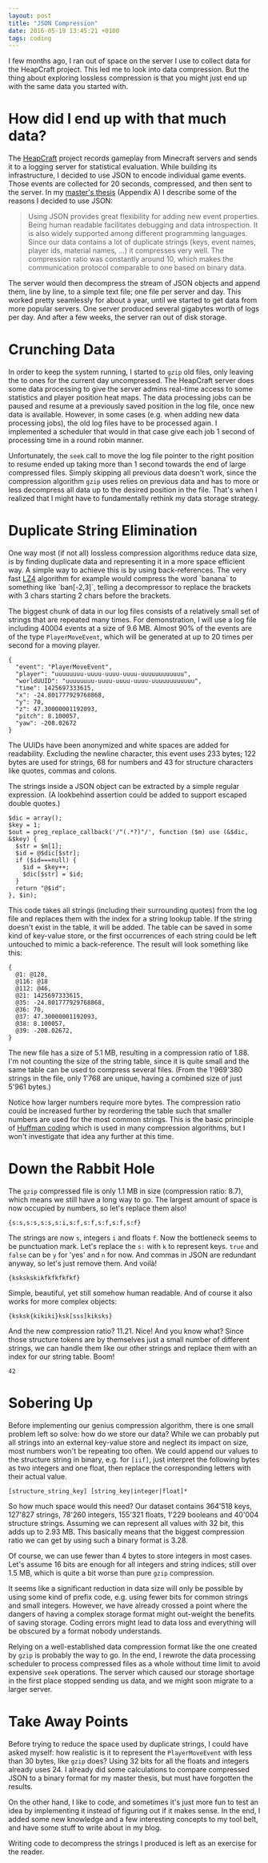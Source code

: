```yaml
---
layout: post
title: "JSON Compression"
date: 2016-05-19 13:45:21 +0100
tags: coding
---
```


I few months ago, I ran out of space on the server I use to collect data for the HeapCraft project. This led me to look into data compression. But the thing about exploring lossless compression is that you might just end up with the same data you started with. 

# How did I end up with that much data?

The [HeapCraft](http://heapcraft.net/) project records gameplay from Minecraft servers and sends it to a logging server for statistical evaluation. While building its infrastructure, I decided to use JSON to encode individual game events. Those events are collected for 20 seconds, compressed, and then sent to the server. In my [master's thesis](http://heapcraft.net/img/collaboration-thesis.pdf) (Appendix A) I describe some of the reasons I decided to use JSON:

> Using JSON provides great flexibility for adding new event properties. Being human readable facilitates debugging and data introspection. It is also widely supported among different programming languages. Since our data contains a lot of duplicate strings (keys, event names, player ids, material names, …) it compresses very well. The compression ratio was constantly around 10, which makes the communication protocol comparable to one based on binary data.

The server would then decompress the stream of JSON objects and append them, line by line, to a simple text file; one file per server and day. This worked pretty seamlessly for about a year, until we started to get data from more popular servers. One server produced several gigabytes worth of logs per day. And after a few weeks, the server ran out of disk storage. 

# Crunching Data

In order to keep the system running, I started to `gzip` old files, only leaving the to ones for the current day uncompressed. The HeapCraft server does some data processing to give the server admins real-time access to some statistics and player position heat maps. The data processing jobs can be paused and resume at a previously saved position in the log file, once new data is available. However, in some cases (e.g. when adding new data processing jobs), the old log files have to be processed again. I implemented a scheduler that would in that case give each job 1 second of processing time in a round robin manner. 

Unfortunately, the `seek` call to move the log file pointer to the right position to resume ended up taking more than 1 second towards the end of large compressed files. Simply skipping all previous data doesn't work, since the compression algorithm `gzip` uses relies on previous data and has to more or less decompress all data up to the desired position in the file. That's when I realized that I might have to fundamentally rethink my data storage strategy. 

# Duplicate String Elimination

One way most (if not all) lossless compression algorithms reduce data size, is by finding duplicate data and representing it in a more space efficient way. A simple way to achieve this is by using back-references. The very fast [LZ4](https://en.wikipedia.org/wiki/LZ4_(compression_algorithm)) algorithm for example would compress the word `banana` to something like `ban[-2,3]`, telling a decompressor to replace the brackets with 3 chars starting 2 chars before the brackets. 

The biggest chunk of data in our log files consists of a relatively small set of strings that are repeated many times. For demonstration, I will use a log file including 40004 events at a size of 9.6 MB. Almost 90% of the events are of the type `PlayerMoveEvent`, which will be generated at up to 20 times per second for a moving player. 

	{
	  "event": "PlayerMoveEvent",
	  "player": "uuuuuuuu-uuuu-uuuu-uuuu-uuuuuuuuuuuu",
	  "worldUUID": "uuuuuuuu-uuuu-uuuu-uuuu-uuuuuuuuuuuu",
	  "time": 1425697333615,
	  "x": -24.801777929768868,
	  "y": 70,
	  "z": 47.30000001192093,
	  "pitch": 8.100057,
	  "yaw": -208.02672
	}

The UUIDs have been anonymized and white spaces are added for readability. Excluding the newline character, this event uses 233 bytes; 122 bytes are used for strings, 68 for numbers and 43 for structure characters like quotes, commas and colons. 

The strings inside a JSON object can be extracted by a simple regular expression. (A lookbehind assertion could be added to support escaped double quotes.)

```php?start_inline=1
$dic = array();
$key = 1;
$out = preg_replace_callback('/"(.*?)"/', function ($m) use (&$dic, &$key) {
  $str = $m[1];
  $id = @$dic[$str];
  if ($id===null) {
    $id = $key++;
    $dic[$str] = $id;
  }
  return "@$id";
}, $in);
```

This code takes all strings (including their surrounding quotes) from the log file and replaces them with the index for a string lookup table. If the string doesn't exist in the table, it will be added. The table can be saved in some kind of key-value store, or the first occurrences of each string could be left untouched to mimic a back-reference. The result will look something like this:

	{
	  @1: @128,
	  @116: @18
	  @112: @46,
	  @21: 1425697333615,
	  @35: -24.801777929768868,
	  @36: 70,
	  @37: 47.30000001192093,
	  @38: 8.100057,
	  @39: -208.02672,
	}

The new file has a size of 5.1 MB, resulting in a compression ratio of 1.88. I'm not counting the size of the string table, since it is quite small and the same table can be used to compress several files. (From the 1'969'380 strings in the file, only 1'768 are unique, having a combined size of just 5'961 bytes.)

Notice how larger numbers require more bytes. The compression ratio could be increased further by reordering the table such that smaller numbers are used for the most common strings. This is the basic principle of [Huffman coding](https://en.wikipedia.org/wiki/Huffman_coding) which is used in many compression algorithms, but I won't investigate that idea any further at this time. 

# Down the Rabbit Hole

The `gzip` compressed file is only 1.1 MB in size (compression ratio: 8.7), which means we still have a long way to go. The largest amount of space is now occupied by numbers, so let's replace them also!

	{s:s,s:s,s:s,s:i,s:f,s:f,s:f,s:f,s:f}

The strings are now `s`, integers `i` and floats `f`. Now the bottleneck seems to be punctuation mark. Let's replace the `s:` with `k` to represent keys. `true` and `false` can be `y` for 'yes' and `n` for now. And commas in JSON are redundant anyway, so let's just remove them. And voilà!

	{kskskskikfkfkfkfkf}

Simple, beautiful, yet still somehow human readable. And of course it also works for more complex objects:

	{ksksk{kikiki}ksk[sss]kiksks}

And the new compression ratio? 11.21. Nice! And you know what? Since those structure tokens are by themselves just a small number of different strings, we can handle them like our other strings and replace them with an index for our string table. Boom!

	42

# Sobering Up

Before implementing our genius compression algorithm, there is one small problem left so solve: how do we store our data? While we can probably put all strings into an external key-value store and neglect its impact on size, most numbers won't be repeating too often. We could append our values to the structure string in binary, e.g. for `[iif]`, just interpret the following bytes as two integers and one float, then replace the corresponding letters with their actual value. 

	[structure_string_key] [string_key|integer|float]*

So how much space would this need? Our dataset contains 364'518 keys, 127'827 strings, 78'260 integers, 155'321 floats, 1'229 booleans and 40'004 structure strings. Assuming we can represent all values with 32 bit, this adds up to 2.93 MB. This basically means that the biggest compression ratio we can get by using such a binary format is 3.28. 

Of course, we can use fewer than 4 bytes to store integers in most cases. Let's assume 16 bits are enough for all integers and string indices; still over 1.5 MB, which is quite a bit worse than pure `gzip` compression. 

It seems like a significant reduction in data size will only be possible by using some kind of prefix code, e.g. using fewer bits for common strings and small integers. However, we have already crossed a point where the dangers of having a complex storage format might out-weight the benefits of saving storage. Coding errors might lead to data loss and everything will be obscured by a format nobody understands. 

Relying on a well-established data compression format like the one created by `gzip` is probably the way to go. In the end, I rewrote the data processing scheduler to process compressed files as a whole without time limit to avoid expensive `seek` operations. The server which caused our storage shortage in the first place stopped sending us data, and we might soon migrate to a larger server. 

# Take Away Points

Before trying to reduce the space used by duplicate strings, I could have asked myself: how realistic is it to represent the `PlayerMoveEvent` with less than 30 bytes, like `gzip` does? Using 32 bits for all the floats and integers already uses 24. I already did some calculations to compare compressed JSON to a binary format for my master thesis, but must have forgotten the results. 

On the other hand, I like to code, and sometimes it's just more fun to test an idea by implementing it instead of figuring out if it makes sense. In the end, I added some new knowledge and a few interesting concepts to my tool belt, and have some stuff to write about in my blog. 

Writing code to decompress the strings I produced is left as an exercise for the reader. 



